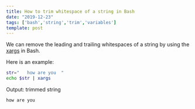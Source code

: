 ```yaml
---
title: How to trim whitespace of a string in Bash
date: "2019-12-23"
tags: ['bash','string','trim','variables']
template: post
---
```


We can remove the leading and trailing whitespaces of a string by using the [xargs](https://en.wikipedia.org/wiki/Xargs) in Bash.

Here is an example:

```bash
str="   how are you  "
echo $str | xargs
```

Output: trimmed string

```bash
how are you
```
